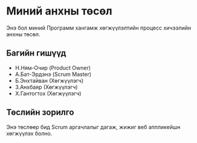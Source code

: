 # Миний анхны төсөл
Энэ бол миний Программ хангамж хөгжүүлэлтийн процесс
хичээлийн анхны төсөл.
## Багийн гишүүд
- Н.Ням-Очир (Product Owner)
- А.Бат-Эрдэнэ (Scrum Master)
- Б.Энхтайван (Хөгжүүлэгч)
- З.Анхбаяр (Хөгжүүлэгч)
- Х.Гантогтох (Хөгжүүлэгч)
## Төслийн зорилго
Энэ төслөөр бид Scrum аргачлалыг дагаж, жижиг веб аппликейшн
хөгжүүлэх болно.
